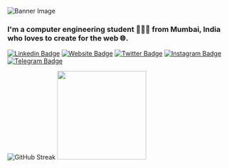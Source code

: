 ![Banner Image](https://imgur.com/xyRNNGS.png)
<h3>I'm a computer engineering student 👨🏻‍💻 from Mumbai, India who loves to create for the web 🌐.</h3>

[![Linkedin Badge](https://img.shields.io/badge/-LinkedIn-0e76a8?style=flat-square&logo=Linkedin&logoColor=white)](https://linkedin.com/in/iampavangandhi)
[![Website Badge](https://img.shields.io/badge/Website-3b5998?style=flat-square&logo=google-chrome&logoColor=white)](https://iampavangandhi.github.io/)
[![Twitter Badge](https://img.shields.io/badge/-Twitter-00acee?style=flat-square&logo=Twitter&logoColor=white)](https://twitter.com/iampavangandhi)
[![Instagram Badge](https://img.shields.io/badge/-Instagram-e4405f?style=flat-square&logo=Instagram&logoColor=white)](https://instagram.com/iampavangandhi/)
[![Telegram Badge](https://img.shields.io/badge/-Telegram-0088cc?style=flat-square&logo=Telegram&logoColor=white)](https://t.me/iampavangandhi)

![GitHub Streak](https://github-readme-streak-stats.herokuapp.com/?user=itsnitinr&theme=tokyonight)
<img src="https://images-wixmp-ed30a86b8c4ca887773594c2.wixmp.com/f/03fdb466-60c7-4df2-8aeb-8f9f008d2afa/db0stlz-63ae3ff1-b822-492f-8599-47ac9bacc461.gif?token=eyJ0eXAiOiJKV1QiLCJhbGciOiJIUzI1NiJ9.eyJzdWIiOiJ1cm46YXBwOiIsImlzcyI6InVybjphcHA6Iiwib2JqIjpbW3sicGF0aCI6IlwvZlwvMDNmZGI0NjYtNjBjNy00ZGYyLThhZWItOGY5ZjAwOGQyYWZhXC9kYjBzdGx6LTYzYWUzZmYxLWI4MjItNDkyZi04NTk5LTQ3YWM5YmFjYzQ2MS5naWYifV1dLCJhdWQiOlsidXJuOnNlcnZpY2U6ZmlsZS5kb3dubG9hZCJdfQ.LD1XMt7zZzv3y_hJVwd-UhepL1tco38-RabgiR078aw" height="200" />
